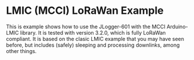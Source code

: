 # LMIC (MCCI) LoRaWan Example
This is example shows how to use the JLogger-601 with the MCCI Arduino-LMIC library. It is tested with version 3.2.0, which is fully LoRaWan compliant. It is based on the clasic LMIC example that you may have seen before, but includes (safely) sleeping and processing downlinks, among other things.
